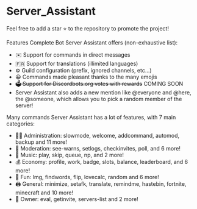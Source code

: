 # Server_Assistant

Feel free to add a star ⭐ to the repository to promote the project!
 
Features
Complete Bot
Server Assistant offers (non-exhaustive list):

* ✉️ Support for commands in direct messages
* 🇫🇷 Support for translations (illimited languages)
* ⚙️ Guild configuration (prefix, ignored channels, etc...)
* 😀 Commands made pleasant thanks to the many emojis
* ~~🗳️ Support for Discordbots.org votes with rewards~~ COMING SOON
* Server Assistant also adds a new mention like @everyone and @here, the @someone, which allows you to pick a random member of the server!

Many commands
Server Assistant has a lot of features, with 7 main categories:

* 👩‍💼 Administration: slowmode, welcome, addcommand, automod, backup and 11 more!
* 🚓 Moderation: see-warns, setlogs, checkinvites, poll, and 6 more!
* 🎵 Music: play, skip, queue, np, and 2 more!
* 💰 Economy: profile, work, badge, slots, balance, leaderboard, and 6 more!
* 👻 Fun: lmg, findwords, flip, lovecalc, random and 6 more!
* 🖨️ General: minimize, setafk, translate, remindme, hastebin, fortnite, minecraft and 10 more!
* 👑 Owner: eval, getinvite, servers-list and 2 more!
